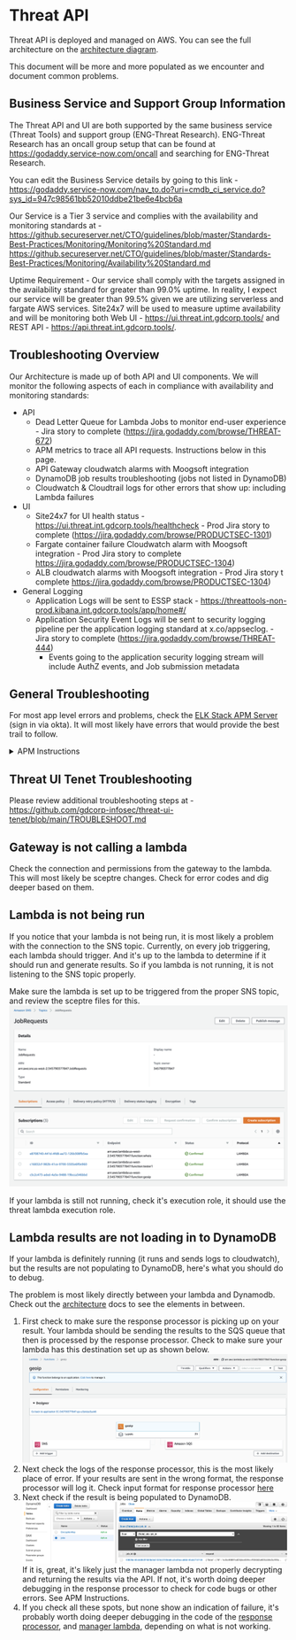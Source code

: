 # Threat API

Threat API is deployed and managed on AWS.  You can see the full architecture on the [architecture diagram](../ARCHITECTURE.md).

This document will be more and more populated as we encounter and document common problems.

## Business Service and Support Group Information

The Threat API and UI are both supported by the same business service (Threat Tools) and support group (ENG-Threat Research). ENG-Threat Research has an oncall group setup that can be found at https://godaddy.service-now.com/oncall and searching for ENG-Threat Research. 

You can edit the Business Service details by going to this link - https://godaddy.service-now.com/nav_to.do?uri=cmdb_ci_service.do?sys_id=947c98561bb52010ddbe21be6e4bcb6a

Our Service is a Tier 3 service and complies with the availability and monitoring standards at - https://github.secureserver.net/CTO/guidelines/blob/master/Standards-Best-Practices/Monitoring/Monitoring%20Standard.md
https://github.secureserver.net/CTO/guidelines/blob/master/Standards-Best-Practices/Monitoring/Availability%20Standard.md

Uptime Requirement - Our service shall comply with the targets assigned in the availability standard for greater than 99.0% uptime. In reality, I expect our service will be greater than 99.5% given we are utilizing serverless and fargate AWS services. Site24x7 will be used to measure uptime availability and will be monitoring both Web UI - https://ui.threat.int.gdcorp.tools/ and REST API - https://api.threat.int.gdcorp.tools/. 

## Troubleshooting Overview

Our Architecture is made up of both API and UI components. We will monitor the following aspects of each in compliance with availability and monitoring standards:
* API
  * Dead Letter Queue for Lambda Jobs to monitor end-user experience - Jira story to complete (https://jira.godaddy.com/browse/THREAT-672)
  * APM metrics to trace all API requests. Instructions below in this page.
  * API Gateway cloudwatch alarms with Moogsoft integration
  * DynamoDB job results troubleshooting (jobs not listed in DynamoDB)
  * Cloudwatch & Cloudtrail logs for other errors that show up: including Lambda failures
* UI
  * Site24x7 for UI health status - https://ui.threat.int.gdcorp.tools/healthcheck - Prod Jira story to complete (https://jira.godaddy.com/browse/PRODUCTSEC-1301)
  * Fargate container failure Cloudwatch alarm with Moogsoft integration - Prod Jira story to complete https://jira.godaddy.com/browse/PRODUCTSEC-1304)
  * ALB cloudwatch alarms with Moogsoft integration - Prod Jira story t complete https://jira.godaddy.com/browse/PRODUCTSEC-1304)
* General Logging
  * Application Logs will be sent to ESSP stack - https://threattools-non-prod.kibana.int.gdcorp.tools/app/home#/
  * Application Security Event Logs will be sent to security logging pipeline per the application logging standard at x.co/appseclog. - Jira story to complete (https://jira.godaddy.com/browse/THREAT-444)
    * Events going to the application security logging stream will include AuthZ events, and Job submission metadata


## General Troubleshooting

For most app level errors and problems, check the [ELK Stack APM Server](https://threattools-non-prod.kibana.int.gdcorp.tools/app/apm) (sign in via okta).  It will most likely have errors that would provide the best trail to follow.

<details>
<summary>APM Instructions</summary>

Log in to the kibana instance from okta

![okta](./img/elk/okta.png)

Find the APM selection in the sidebar

![apm](./img/elk/apm.png)

From there you can click in to an individual service and view traces (example TODO).

</details>

## Threat UI Tenet Troubleshooting

Please review additional troubleshooting steps at - https://github.com/gdcorp-infosec/threat-ui-tenet/blob/main/TROUBLESHOOT.md

## Gateway is not calling a lambda

Check the connection and permissions from the gateway to the lambda.  This will most likely be sceptre changes.  Check for error codes and dig deeper based on them.

## Lambda is not being run

If you notice that your lambda is not being run, it is most likely a problem with the connection to the SNS topic.  Currently, on every job triggering, each lambda should trigger.  And it's up to the lambda to determine if it should run and generate results.  So if you lambda is not running, it is not listening to the SNS topic properly.

Make sure the lambda is set up to be triggered from the proper SNS topic, and review the sceptre files for this.  
![sns JobRequests](../diagrams/sns_lambdas.png)

If your lambda is still not running, check it's execution role, it should use the threat lambda execution role.

## Lambda results are not loading in to DynamoDB

If your lambda is definitely running (it runs and sends logs to cloudwatch), but the results are not populating to DynamoDB, here's what you should do to debug.

The problem is most likely directly between your lambda and Dynamodb.  Check out the [architecture](../ARCHITECTURE.md) docs to see the elements in between.

1. First check to make sure the response processor is picking up on your result.  Your lambda should be sending the results to the SQS queue that then is processed by the response processor.  Check to make sure your lambda has this destination set up as shown below.
![lambda SQS connections](../diagrams/lambda_sqs.png)
1. Next check the logs of the response processor, this is the most likely place of error.  If your results are sent in the wrong format, the response processor will log it. Check input format for response processor [here](../DEVELOPMENT.md#output)
1. Next check if the result is being populated to DynamoDB. 
![dynamoDB_joblists](../diagrams/dynamodb_joblists.png)
If it is, great, it's likely just the manager lambda not properly decrypting and returning the results via the API. If not, it's worth doing deeper debugging in the response processor to check for code bugs or other errors.  See APM Instructions.
1. If you check all these spots, but none show an indication of failure, it's probably worth doing deeper debugging in the code of the [response processor](../../lambdas/responseprocessor), and [manager lambda](../../lambdas/manager), depending on what is not working.
